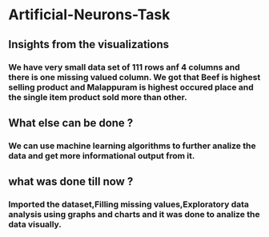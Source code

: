 # Artificial-Neurons-Task

## Insights from the visualizations
### We have very small data set of 111 rows anf 4 columns and there is one missing valued column. We got that Beef is highest selling product and Malappuram is highest occured place and the single item product sold more than other.

## What else can be done ?
### We can use machine learning algorithms to further analize the data and get more informational output from it.

## what was done till now ?
### Imported the dataset,Filling missing values,Exploratory data analysis using graphs and charts and it was done to analize the data visually.
